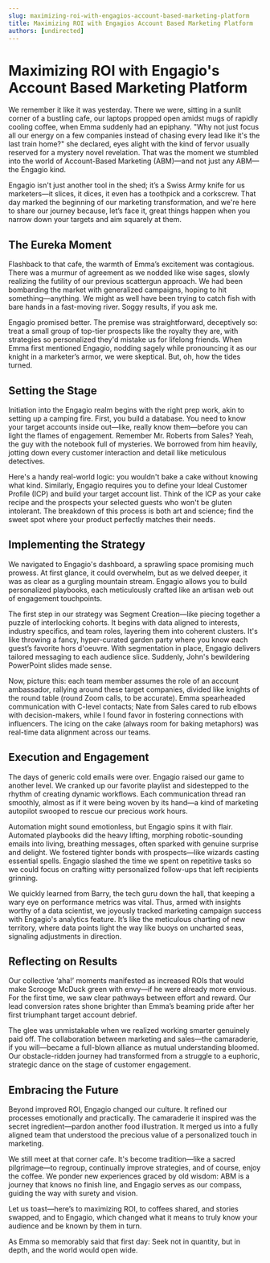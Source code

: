 ```yaml
---
slug: maximizing-roi-with-engagios-account-based-marketing-platform
title: Maximizing ROI with Engagios Account Based Marketing Platform
authors: [undirected]
---
```



# Maximizing ROI with Engagio's Account Based Marketing Platform

We remember it like it was yesterday. There we were, sitting in a sunlit corner of a bustling cafe, our laptops propped open amidst mugs of rapidly cooling coffee, when Emma suddenly had an epiphany. "Why not just focus all our energy on a few companies instead of chasing every lead like it's the last train home?" she declared, eyes alight with the kind of fervor usually reserved for a mystery novel revelation. That was the moment we stumbled into the world of Account-Based Marketing (ABM)—and not just any ABM—the Engagio kind.

Engagio isn't just another tool in the shed; it’s a Swiss Army knife for us marketers—it slices, it dices, it even has a toothpick and a corkscrew. That day marked the beginning of our marketing transformation, and we're here to share our journey because, let’s face it, great things happen when you narrow down your targets and aim squarely at them.

## The Eureka Moment

Flashback to that cafe, the warmth of Emma’s excitement was contagious. There was a murmur of agreement as we nodded like wise sages, slowly realizing the futility of our previous scattergun approach. We had been bombarding the market with generalized campaigns, hoping to hit something—anything. We might as well have been trying to catch fish with bare hands in a fast-moving river. Soggy results, if you ask me.

Engagio promised better. The premise was straightforward, deceptively so: treat a small group of top-tier prospects like the royalty they are, with strategies so personalized they'd mistake us for lifelong friends. When Emma first mentioned Engagio, nodding sagely while pronouncing it as our knight in a marketer’s armor, we were skeptical. But, oh, how the tides turned.

## Setting the Stage

Initiation into the Engagio realm begins with the right prep work, akin to setting up a camping fire. First, you build a database. You need to know your target accounts inside out—like, really know them—before you can light the flames of engagement. Remember Mr. Roberts from Sales? Yeah, the guy with the notebook full of mysteries. We borrowed from him heavily, jotting down every customer interaction and detail like meticulous detectives.

Here's a handy real-world logic: you wouldn't bake a cake without knowing what kind. Similarly, Engagio requires you to define your Ideal Customer Profile (ICP) and build your target account list. Think of the ICP as your cake recipe and the prospects your selected guests who won't be gluten intolerant. The breakdown of this process is both art and science; find the sweet spot where your product perfectly matches their needs.

## Implementing the Strategy

We navigated to Engagio's dashboard, a sprawling space promising much prowess. At first glance, it could overwhelm, but as we delved deeper, it was as clear as a gurgling mountain stream. Engagio allows you to build personalized playbooks, each meticulously crafted like an artisan web out of engagement touchpoints. 

The first step in our strategy was Segment Creation—like piecing together a puzzle of interlocking cohorts. It begins with data aligned to interests, industry specifics, and team roles, layering them into coherent clusters. It's like throwing a fancy, hyper-curated garden party where you know each guest’s favorite hors d'oeuvre. With segmentation in place, Engagio delivers tailored messaging to each audience slice. Suddenly, John's bewildering PowerPoint slides made sense. 

Now, picture this: each team member assumes the role of an account ambassador, rallying around these target companies, divided like knights of the round table (round Zoom calls, to be accurate). Emma spearheaded communication with C-level contacts; Nate from Sales cared to rub elbows with decision-makers, while I found favor in fostering connections with influencers. The icing on the cake (always room for baking metaphors) was real-time data alignment across our teams.

## Execution and Engagement

The days of generic cold emails were over. Engagio raised our game to another level. We cranked up our favorite playlist and sidestepped to the rhythm of creating dynamic workflows. Each communication thread ran smoothly, almost as if it were being woven by its hand—a kind of marketing autopilot swooped to rescue our precious work hours. 

Automation might sound emotionless, but Engagio spins it with flair. Automated playbooks did the heavy lifting, morphing robotic-sounding emails into living, breathing messages, often sparked with genuine surprise and delight. We fostered tighter bonds with prospects—like wizards casting essential spells. Engagio slashed the time we spent on repetitive tasks so we could focus on crafting witty personalized follow-ups that left recipients grinning.

We quickly learned from Barry, the tech guru down the hall, that keeping a wary eye on performance metrics was vital. Thus, armed with insights worthy of a data scientist, we joyously tracked marketing campaign success with Engagio's analytics feature. It’s like the meticulous charting of new territory, where data points light the way like buoys on uncharted seas, signaling adjustments in direction.

## Reflecting on Results

Our collective ‘aha!’ moments manifested as increased ROIs that would make Scrooge McDuck green with envy—if he were already more envious. For the first time, we saw clear pathways between effort and reward. Our lead conversion rates shone brighter than Emma’s beaming pride after her first triumphant target account debrief.

The glee was unmistakable when we realized working smarter genuinely paid off. The collaboration between marketing and sales—the camaraderie, if you will—became a full-blown alliance as mutual understanding bloomed. Our obstacle-ridden journey had transformed from a struggle to a euphoric, strategic dance on the stage of customer engagement.

## Embracing the Future

Beyond improved ROI, Engagio changed our culture. It refined our processes emotionally and practically. The camaraderie it inspired was the secret ingredient—pardon another food illustration. It merged us into a fully aligned team that understood the precious value of a personalized touch in marketing.

We still meet at that corner cafe. It's become tradition—like a sacred pilgrimage—to regroup, continually improve strategies, and of course, enjoy the coffee. We ponder new experiences graced by old wisdom: ABM is a journey that knows no finish line, and Engagio serves as our compass, guiding the way with surety and vision.

Let us toast—here’s to maximizing ROI, to coffees shared, and stories swapped, and to Engagio, which changed what it means to truly know your audience and be known by them in turn.

As Emma so memorably said that first day: Seek not in quantity, but in depth, and the world would open wide.